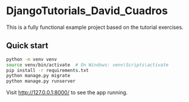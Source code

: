 # DjangoTutorials_David_Cuadros

This is a fully functional example project based on the tutorial exercises.

## Quick start

```bash
python -m venv venv
source venv/bin/activate  # On Windows: venv\Scripts\activate
pip install -r requirements.txt
python manage.py migrate
python manage.py runserver
```

Visit http://127.0.0.1:8000/ to see the app running.
